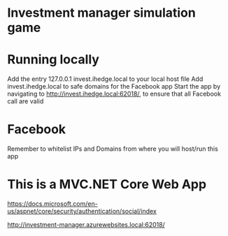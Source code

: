 ﻿# Investment manager simulation game

# Running locally
Add the entry 127.0.0.1	invest.ihedge.local to your local host file
Add invest.ihedge.local to safe domains for the Facebook app
Start the app by navigating to http://invest.ihedge.local:62018/, to ensure that all Facebook call are valid

# Facebook
Remember to whitelist IPs and Domains from where you will host/run this app

# This is a MVC.NET Core Web App 
https://docs.microsoft.com/en-us/aspnet/core/security/authentication/social/index

http://investment-manager.azurewebsites.local:62018/